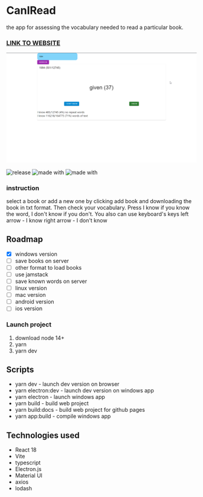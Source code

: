 # CanIRead
the app for assessing the vocabulary needed to read a particular book.
### [LINK TO WEBSITE](https://ahibis.github.io/CanIRead/)
![picture](/github/site.png)

![release](https://img.shields.io/github/package-json/v/ahibis/CanIRead)
![made with](https://img.shields.io/badge/Made%20with-React-1f425f.svg)
![made with](https://img.shields.io/badge/Made%20with-typescript-yellow.svg)
### instruction
select a book or add a new one by clicking add book and downloading the book in txt format. Then check your vocabulary. Press I know if you know the word, I don't know if you don't.
You also can use keyboard's keys 
left arrow - I know
right arrow - I don't know
## Roadmap
- [x] windows version
- [ ] save books on server
- [ ] other format to load books
- [ ] use jamstack
- [ ] save known words on server
- [ ] linux version
- [ ] mac version
- [ ] android version
- [ ] ios version

### Launch project
1. download node 14+
2. yarn
3. yarn dev

## Scripts 
- yarn dev - launch dev version on browser
- yarn electron:dev - launch dev version on windows app 
- yarn electron - launch windows app 
- yarn build - build web project
- yarn build:docs - build web project for github pages
- yarn app:build - compile windows app

## Technologies used 
- React 18
- Vite
- typescript
- Electron.js
- Material UI
- axios
- lodash

